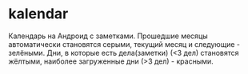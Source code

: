 # kalendar
Календарь на Андроид с заметками.
Прошедшие месяцы автоматически становятся серыми, текущий месяц и следующие - зелёными.
Дни, в которые есть дела(заметки) (<3 дел) становятся жёлтыми, наиболее загруженные дни (>3 дел) - красными.
